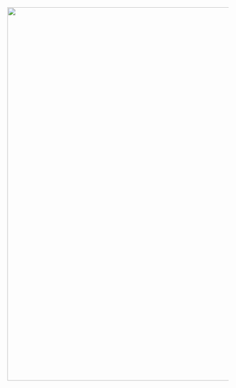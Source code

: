 <a href="https://solved.ac/profile/jaeyup06">
  <img src="https://github-readme-solvedac.vercel.app/api/?handle=jaeyup06" width="850">
</a>